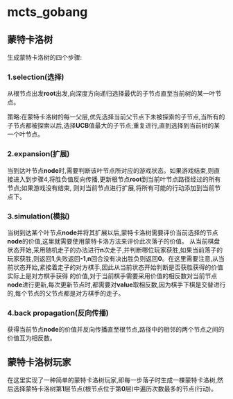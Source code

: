 # mcts_gobang

## 蒙特卡洛树

生成蒙特卡洛树的四个步骤:

### 1.selection(选择)

从根节点出发<b>root</b>出发,向深度方向递归选择最优的子节点直至当前树的某一叶节点。

策略:在蒙特卡洛树的每一父层,优先选择当前父节点下未被探索的子节点,当所有的子节点都被探索以后,选择<b>UCB</b>值最大的子节点;重复进行,直到选择到当前树的某一个叶节点。

### 2.expansion(扩展)

当到达叶节点<b>node</b>时,需要判断该叶节点所对应的游戏状态。如果游戏结束,则直接进入到步骤4,将胜负值反向传播,更新根节点<b>root</b>到当前叶节点路径经过的所有节点;如果游戏没有结束,
则对当前节点进行扩展,将所有可能的行动添加到当前节点下。

### 3.simulation(模拟)

当树到达某个叶节点<b>node</b>并将其扩展以后,蒙特卡洛树需要评价当前选择的节点<b>node</b>的价值,这里就需要使用蒙特卡洛方法来评价此次落子的价值。
从当前棋盘状态开始,采用随机走子的办法进行<b>n</b>次走子,并判断哪位玩家获胜,如果当前落子的玩家获胜,则返回<b>1</b>,失败返回<b>-1</b>,<b>n</b>回合没有决出胜负则返回<b>0</b>。在这里需要注意,从当前状态开始,紧接着走子的对方棋手,因此从当前状态开始判断是否获胜获得的价值实际上是对方棋手获得
的价值,对于当前棋手需要采用价值的相反数对当前节点<b>node</b>进行更新,每次更新节点时,都需要对<b>value</b>取相反数,因为棋手下棋是交替进行的,每个节点的父节点都是对方棋手的走子。

### 4.back propagation(反向传播)

获得当前节点<b>node</b>的价值并反向传播直至根节点,路径中的相邻的两个节点之间的价值互为相反数。

## 蒙特卡洛树玩家

在这里实现了一种简单的蒙特卡洛树玩家,即每一步落子时生成一棵蒙特卡洛树,然后选择蒙特卡洛树第<b>1</b>层节点(根节点位于第<b>0</b>层)中遍历次数最多的节点(行动)。

